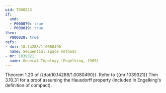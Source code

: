 ```yaml
---
uid: T000223
if:
  and:
  - P000079: true
  - P000019: true
then:
  P000020: true
refs:
- doi: 10.14288/1.0080490
  name: Sequential space methods
- mr: 1039321
  name: General Topology (Engelking, 1989)
---
```


Theorem 1.20 of {{doi:10.14288/1.0080490}}.
Refer to {{mr:1039321}} Thm 3.10.31 for a proof assuming the Hausdorff
property (included in Engelking's definition of compact).
